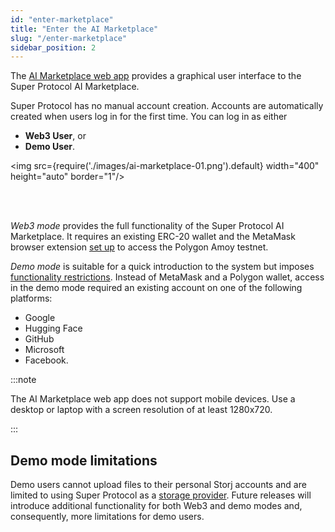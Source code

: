 ```yaml
---
id: "enter-marketplace"
title: "Enter the AI Marketplace"
slug: "/enter-marketplace"
sidebar_position: 2
---
```


The [AI Marketplace web app](https://beta.marketplace.superprotocol.com/) provides a graphical user interface to the Super Protocol AI Marketplace.

Super Protocol has no manual account creation. Accounts are automatically created when users log in for the first time. You can log in as either

- **Web3 User**, or
- **Demo User**.

<img src={require('./images/ai-marketplace-01.png').default} width="400" height="auto" border="1"/>

<br/>
<br/>

_Web3 mode_ provides the full functionality of the Super Protocol AI Marketplace. It requires an existing ERC-20 wallet and the MetaMask browser extension [set up](/ai-marketplace/web3-access) to access the Polygon Amoy testnet.

_Demo mode_ is suitable for a quick introduction to the system but imposes [functionality restrictions](/ai-marketplace/enter-marketplace#demo-mode-limitations). Instead of MetaMask and a Polygon wallet, access in the demo mode required an existing account on one of the following platforms:

- Google
- Hugging Face
- GitHub
- Microsoft
- Facebook.

:::note

The AI Marketplace web app does not support mobile devices. Use a desktop or laptop with a screen resolution of at least 1280x720.

:::

## Demo mode limitations

Demo users cannot upload files to their personal Storj accounts and are limited to using Super Protocol as a [storage provider](/ai-marketplace/upload-content#select-a-storage-provider). Future releases will introduce additional functionality for both Web3 and demo modes and, consequently, more limitations for demo users.